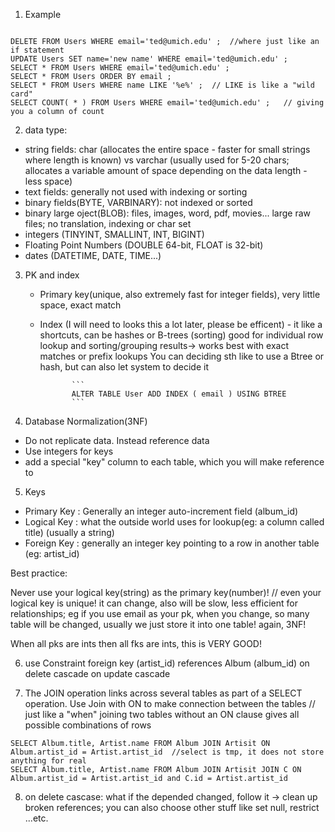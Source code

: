1. Example 
  
```   

DELETE FROM Users WHERE email='ted@umich.edu' ;  //where just like an if statement
UPDATE Users SET name='new name' WHERE email='ted@umich.edu' ;
SELECT * FROM Users WHERE email='ted@umich.edu' ;
SELECT * FROM Users ORDER BY email ;
SELECT * FROM Users WHERE name LIKE '%e%' ;  // LIKE is like a "wild card" 
SELECT COUNT( * ) FROM Users WHERE email='ted@umich.edu' ;   // giving you a column of count

```

2. data type: 

- string fields: 
         char (allocates the entire space - faster for small strings where length is known) vs varchar (usually used for 5-20 chars; allocates a variable amount of space depending on the data length - less space)
- text fields: generally not used with indexing or sorting 
- binary fields(BYTE, VARBINARY): not indexed or sorted
- binary large oject(BLOB): files, images, word, pdf, movies... large raw files; no translation, indexing or char set
- integers (TINYINT, SMALLINT, INT, BIGINT)
- Floating Point Numbers (DOUBLE 64-bit, FLOAT is 32-bit)
- dates (DATETIME, DATE, TIME...)

3. PK and index 
   - Primary key(unique, also extremely fast for integer fields), very little space, exact match 
        
   - Index (I will need to looks this a lot later, please be efficent) - it like a shortcuts, can be hashes or B-trees (sorting)
        good for individual row lookup and sorting/grouping results-> works best with exact matches or prefix lookups
        You can deciding sth like to use a Btree or hash, but can also let system to decide it
                
                ```
                ALTER TABLE User ADD INDEX ( email ) USING BTREE
                ```
                

4. Database Normalization(3NF)
  - Do not replicate data. Instead reference data
  - Use integers for keys 
  - add a special "key" column to each table, which you will make reference to
         
5. Keys
  - Primary Key : Generally an integer auto-increment field (album_id)
  - Logical Key : what the outside world uses for lookup(eg: a column called title) (usually a string)
  - Foreign Key : generally an integer key pointing to a row in another table (eg: artist_id)

  Best practice:
  
  Never use your logical key(string) as the primary key(number)! // even your logical key is unique! it can change, also will be slow, less efficient for relationships; eg if you use email as your pk, when you change, so many table will be changed, usually we just store it into one table! again, 3NF!
  
  When all pks are ints then all fks are ints, this is VERY GOOD!
  
  

6. use Constraint foreign key (artist_id) references Album (album_id) on delete cascade on update cascade

7. The JOIN operation links across several tables as part of a SELECT operation. Use Join with ON to make connection between the tables  // just like a "when"
    joining two tables without an ON clause gives all possible combinations of rows 

  ```
  SELECT Album.title, Artist.name FROM Album JOIN Artisit ON Album.artist_id = Artist.artist_id  //select is tmp, it does not store anything for real
  SELECT Album.title, Artist.name FROM Album JOIN Artisit JOIN C ON Album.artist_id = Artist.artist_id and C.id = Artist.artist_id
  ```
  
  
 8. on delete cascase: what if the depended changed, follow it -> clean up broken references; you can also choose other stuff like set null, restrict ...etc. 
